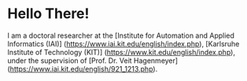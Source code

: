 Hello There!
======
I am a doctoral researcher at the [Institute for Automation and Applied Informatics (IAI)] (https://www.iai.kit.edu/english/index.php), [Karlsruhe Institute of Technology (KIT)] (https://www.kit.edu/english/index.php), under the supervision of [Prof. Dr. Veit Hagenmeyer] (https://www.iai.kit.edu/english/921_1213.php).
